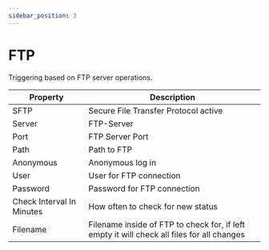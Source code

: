 ```yaml
---
sidebar_position: 3
---
```


# FTP

Triggering based on FTP server operations.

| Property                  | Description                                                                                 |
| ------------------------- | ------------------------------------------------------------------------------------------- |
| SFTP                      | Secure File Transfer Protocol active                                                        |
| Server                    | FTP-Server                                                                                  |
| Port                      | FTP Server Port                                                                             |
| Path                      | Path to FTP                                                                                 |
| Anonymous                 | Anonymous log in                                                                            |
| User                      | User for FTP connection                                                                     |
| Password                  | Password for FTP connection                                                                 |
| Check Interval In Minutes | How often to check for new status                                                           |
| Filename                  | Filename inside of FTP to check for, if left empty it will check all files for all changes |
